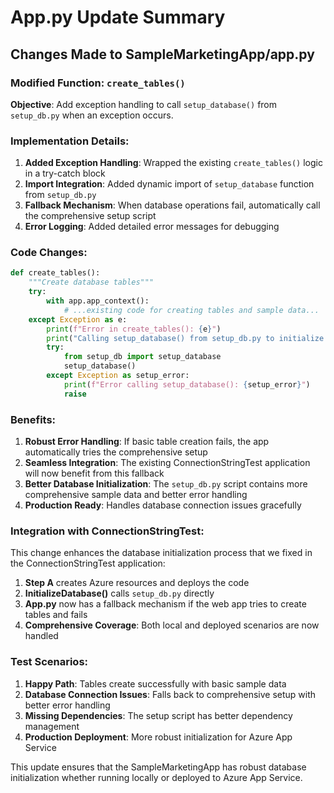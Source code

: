 # App.py Update Summary

## Changes Made to SampleMarketingApp/app.py

### Modified Function: `create_tables()`

**Objective**: Add exception handling to call `setup_database()` from `setup_db.py` when an exception occurs.

### Implementation Details:

1. **Added Exception Handling**: Wrapped the existing `create_tables()` logic in a try-catch block
2. **Import Integration**: Added dynamic import of `setup_database` function from `setup_db.py`
3. **Fallback Mechanism**: When database operations fail, automatically call the comprehensive setup script
4. **Error Logging**: Added detailed error messages for debugging

### Code Changes:

```python
def create_tables():
    """Create database tables"""
    try:
        with app.app_context():
            # ...existing code for creating tables and sample data...
    except Exception as e:
        print(f"Error in create_tables(): {e}")
        print("Calling setup_database() from setup_db.py to initialize database...")
        try:
            from setup_db import setup_database
            setup_database()
        except Exception as setup_error:
            print(f"Error calling setup_database(): {setup_error}")
            raise
```

### Benefits:

1. **Robust Error Handling**: If basic table creation fails, the app automatically tries the comprehensive setup
2. **Seamless Integration**: The existing ConnectionStringTest application will now benefit from this fallback
3. **Better Database Initialization**: The `setup_db.py` script contains more comprehensive sample data and better error handling
4. **Production Ready**: Handles database connection issues gracefully

### Integration with ConnectionStringTest:

This change enhances the database initialization process that we fixed in the ConnectionStringTest application:

1. **Step A** creates Azure resources and deploys the code
2. **InitializeDatabase()** calls `setup_db.py` directly 
3. **App.py** now has a fallback mechanism if the web app tries to create tables and fails
4. **Comprehensive Coverage**: Both local and deployed scenarios are now handled

### Test Scenarios:

1. **Happy Path**: Tables create successfully with basic sample data
2. **Database Connection Issues**: Falls back to comprehensive setup with better error handling
3. **Missing Dependencies**: The setup script has better dependency management
4. **Production Deployment**: More robust initialization for Azure App Service

This update ensures that the SampleMarketingApp has robust database initialization whether running locally or deployed to Azure App Service.
